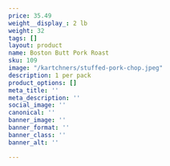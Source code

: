 ```yaml
---
price: 35.49
weight__display_: 2 lb
weight: 32
tags: []
layout: product
name: Boston Butt Pork Roast
sku: 109
image: "/kartchners/stuffed-pork-chop.jpeg"
description: 1 per pack
product_options: []
meta_title: ''
meta_description: ''
social_image: ''
canonical: ''
banner_image: ''
banner_format: ''
banner_class: ''
banner_alt: ''

---
```

